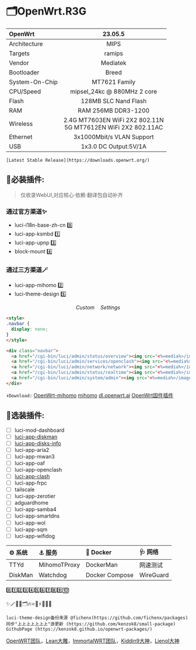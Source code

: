 # 🗂️OpenWrt.R3G
| OpenWrt | 23.05.5 |
| :------ |:-------:|
Architecture|MIPS
Targets|ramips
Vendor|Mediatek
Bootloader|Breed
System-On-Chip|MT7621 Family
CPU/Speed|mipsel_24kc @ 880MHz 2 core
Flash|128MB SLC Nand Flash
RAM|RAM 256MB DDR3-1200
Wireless|2.4G MT7603EN WiFi 2X2 802.11N<br>5G MT7612EN WiFi 2X2 802.11AC
Ethernet|3x1000Mbit/s VLAN Support
USB|1x3.0 DC Output:5V/1A

```
[Latest Stable Release](https://downloads.openwrt.org/)
```

## 📔必装插件:
> 仅收录WebUI,对应核心·依赖·翻译包自动补齐
### 通过官方渠道✨

* luci-i18n-base-zh-cn 0️⃣
* luci-app-ksmbd 1️⃣
* luci-app-upnp 3️⃣
* block-mount 4️⃣

### 通过三方渠道🪄
* luci-app-mihomo 2️⃣
* luci-theme-design 5️⃣

$$Custom \quad Settings$$
```html
<style>
.navbar {
  display: none;
}
</style>

<div class="navbar">
  <a href="/cgi-bin/luci/admin/status/overview"><img src="<%=media%>/images/home.png" /></a>
  <a href="/cgi-bin/luci/admin/services/openclash"><img src="<%=media%>/images/openclash.png" /></a>
  <a href="/cgi-bin/luci/admin/network/network"><img src="<%=media%>/images/link.png" /></a>
  <a href="/cgi-bin/luci/admin/status/realtime"><img src="<%=media%>/images/rank.png" /></a>
  <a href="/cgi-bin/luci/admin/system/admin"><img src="<%=media%>/images/user.png" /></a>
</div>
```

`⬇️Download:`
[OpenWrt-mihomo](https://github.com/morytyann/OpenWrt-mihomo)
[mihomo](https://github.com/MetaCubeX/mihomo)
[dl.openwrt.ai](https://dl.openwrt.ai/packages-24.10/mipsel_24kc/kiddin9/)
[OpenWrt固件插件](https://dllkids.xyz/packages/mipsel_24kc/)

## 🔮选装插件:

- [ ] luci-mod-dashboard
- [ ] [luci-app-diskman](https://github.com/lisaac/luci-app-diskman)
- [ ] [luci-app-disks-info](https://github.com/gSpotx2f/luci-app-disks-info)
- [ ] luci-app-aria2
- [ ] luci-app-mwan3
- [ ] luci-app-oaf
- [ ] luci-app-openclash
- [ ] [luci-app-clash](https://github.com/frainzy1477/luci-app-clash)
- [ ] luci-app-frpc
- [ ] tailscale
- [ ] luci-app-zerotier
- [ ] adguardhome
- [ ] luci-app-samba4
- [ ] luci-app-smartdns
- [ ] luci-app-wol
- [ ] luci-app-sqm
- [ ] luci-app-wifidog

<table>
<thead>
<tr>
<th align="left">⚙️ 系统</th>
<th align="left">⚓ 服务</th>
<th align="left">🐳 Docker</th>
<th align="left">🩺 网络</th>
</tr>
</thead>
<tbody><tr>
<td align="left">TTYd</td>
<td align="left">MihomoTProxy</td>
<td align="left">DockerMan</td>
<td align="left">网速测试</td>
</tr>
<tr>
<td align="left">DiskMan</td>
<td align="left">Watchdog</td>
<td align="left">Docker Compose</td>
<td align="left">WireGuard</td>
</tr>
</tbody></table>

0️⃣1️⃣2️⃣3️⃣4️⃣5️⃣6️⃣7️⃣8️⃣9️⃣🔟

✨🪄🔎📔🗂️🔥⭐💖⚡🔦🔮🧸

```
luci-theme-design备份来源 @fichenx(https://github.com/fichenx/packages)
同步"上上上上上上上"游更新 (https://github.com/kenzok8/small-package)
GithubPage (https://kenzok8.github.io/openwrt-packages/)
```
[OpenWRT团队](https://github.com/openwrt/openwrt)，[Lean大雕](https://github.com/coolsnowwolf/lede)，[ImmortalWRT团队](https://github.com/immortalwrt/immortalwrt)，[Kiddin9大神](https://github.com/kiddin9/OpenWrt_x86-r2s-r4s-r5s-N1)，[Lienol大神](https://github.com/lienol/openwrt)
